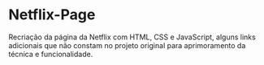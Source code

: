# Netflix-Page
Recriação da página da Netflix com HTML, CSS e JavaScript, alguns links adicionais que não constam no projeto original para aprimoramento da técnica e funcionalidade.
